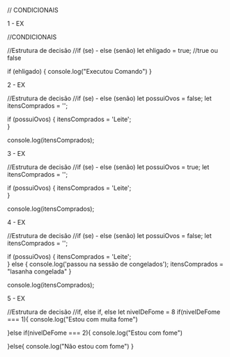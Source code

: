// CONDICIONAIS


1 - EX

//CONDICIONAIS

//Estrutura de decisão
//if (se) - else (senão)
let ehligado = true; //true ou false


if (ehligado) {
    console.log("Executou Comando")
}



2 - EX

//Estrutura de decisão
//if (se) - else (senão)
let possuiOvos  = false;
let itensComprados = '';

if (possuiOvos) {
    itensComprados = 'Leite';  
}

console.log(itensComprados);


3 - EX

//Estrutura de decisão
//if (se) - else (senão)
let possuiOvos  = true;
let itensComprados = '';

if (possuiOvos) {
    itensComprados = 'Leite';  
}

console.log(itensComprados);



4 - EX

//Estrutura de decisão
//if (se) - else (senão)
let possuiOvos  = false;
let itensComprados = '';

if (possuiOvos) {
    itensComprados = 'Leite';  
}
else {
    console.log('passou na sessão de congelados');
    itensComprados = "lasanha congelada"
}

console.log(itensComprados);


5 - EX

//Estrutura de decisão
//if, else if, else
let nivelDeFome = 8 
if(nivelDeFome === 1){
    console.log("Estou com muita fome")

}else if(nivelDeFome === 2){
    console.log("Estou com fome")

}else{
    console.log("Não estou com fome")
}  

